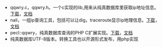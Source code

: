  * qqwry.c，qqwry.h。一个c实现的lib,用来从纯真数据库里获取ip地址信息。[下载](http://code.google.com/p/qqwry/source/browse/#svn/trunk/libqqwry)，[文档](http://code.google.com/p/qqwry/source/browse/trunk/libqqwry/qqwry.h)
  * nali，一组ip查询工具，包括可以让dig，traceroute显示ip地理信息。[下载](http://www.surfchen.org/nali)，[文档](http://www.surfchen.org/nali)
  * pecl::qqwry，纯真数据库查询的PHP C扩展实现。[下载](http://pecl.php.net/package/qqwry)，[文档](http://www.surfchen.org/wiki/QQWry)
  * 纯真数据库UTF-8版本。转换工具也以开源形式发布，用php实现